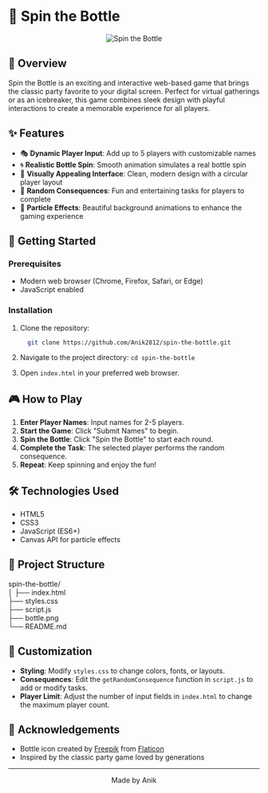 # 🍾 Spin the Bottle

<div align="center">
  
  ![Spin the Bottle](https://github.com/user-attachments/assets/b12522c0-e7b5-4542-a181-d7a50b173db1)
</div>

## 🌟 Overview

Spin the Bottle is an exciting and interactive web-based game that brings the classic party favorite to your digital screen. Perfect for virtual gatherings or as an icebreaker, this game combines sleek design with playful interactions to create a memorable experience for all players.


## ✨ Features

- 🎭 **Dynamic Player Input**: Add up to 5 players with customizable names
- 🌀 **Realistic Bottle Spin**: Smooth animation simulates a real bottle spin
- 🎨 **Visually Appealing Interface**: Clean, modern design with a circular player layout
- 🎉 **Random Consequences**: Fun and entertaining tasks for players to complete
- 🎊 **Particle Effects**: Beautiful background animations to enhance the gaming experience


## 🚀 Getting Started

### Prerequisites

- Modern web browser (Chrome, Firefox, Safari, or Edge)
- JavaScript enabled

### Installation

1. Clone the repository:
   ```bash
     git clone https://github.com/Anik2812/spin-the-bottle.git
   ```

2. Navigate to the project directory:
  `cd spin-the-bottle`

3. Open `index.html` in your preferred web browser.


## 🎮 How to Play

1. **Enter Player Names**: Input names for 2-5 players.
2. **Start the Game**: Click "Submit Names" to begin.
3. **Spin the Bottle**: Click "Spin the Bottle" to start each round.
4. **Complete the Task**: The selected player performs the random consequence.
5. **Repeat**: Keep spinning and enjoy the fun!


## 🛠️ Technologies Used

- HTML5
- CSS3
- JavaScript (ES6+)
- Canvas API for particle effects


## 📁 Project Structure

 spin-the-bottle/ <br>
│
├── index.html <br>
├── styles.css <br>
├── script.js <br>
├── bottle.png <br>
└── README.md <br>


## 🎨 Customization

- **Styling**: Modify `styles.css` to change colors, fonts, or layouts.
- **Consequences**: Edit the `getRandomConsequence` function in `script.js` to add or modify tasks.
- **Player Limit**: Adjust the number of input fields in `index.html` to change the maximum player count.


## 🙏 Acknowledgements

- Bottle icon created by [Freepik](https://www.freepik.com) from [Flaticon](https://www.flaticon.com/)
- Inspired by the classic party game loved by generations


---

<div align="center">
  Made by Anik
</div>
   
